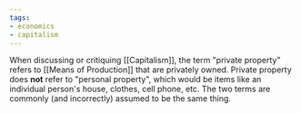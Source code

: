 ```yaml
---
tags:
- economics
- capitalism
---
```

When discussing or critiquing [[Capitalism]], the term "private property" refers to [[Means of Production]] that are privately owned. Private property does **not** refer to "personal property", which would be items like an individual person's house, clothes, cell phone, etc. The two terms are commonly (and incorrectly) assumed to be the same thing.